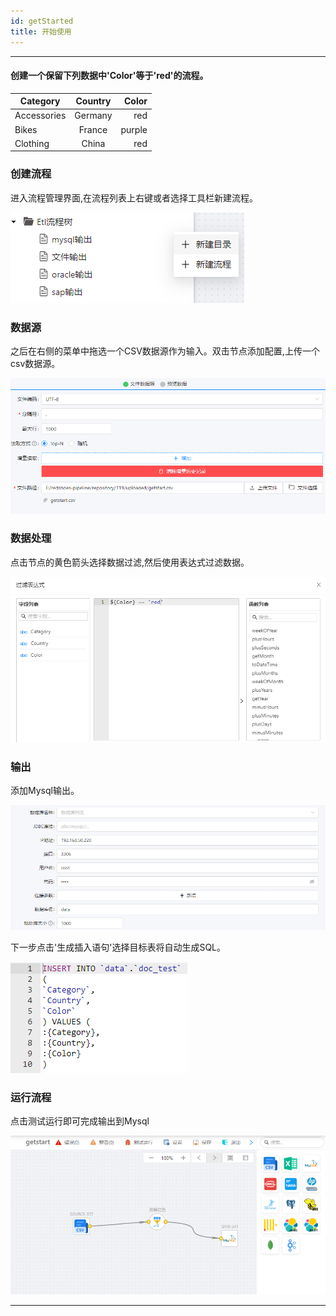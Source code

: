 ```yaml
---
id: getStarted
title: 开始使用
---
```


---
#### 创建一个保留下列数据中'Color'等于'red'的流程。

| Category        |   Country         |   Color |
| -------------   | :-----------:     | -----:  |
| Accessories     |   Germany         | red     |
| Bikes           |   France          | purple  |
| Clothing        |   China           | red     |

### 创建流程
进入流程管理界面,在流程列表上右键或者选择工具栏新建流程。

![img](/img/get-started/011.bmp)

### 数据源
之后在右侧的菜单中拖选一个CSV数据源作为输入。双击节点添加配置,上传一个csv数据源。

![img](/img/get-started/01.bmp)

### 数据处理
点击节点的黄色箭头选择数据过滤,然后使用表达式过滤数据。

![img](/img/get-started/02.bmp)


### 输出
添加Mysql输出。

![img](/img/get-started/03.bmp)

下一步点击'生成插入语句'选择目标表将自动生成SQL。

![img](/img/get-started/04.bmp)

### 运行流程
点击测试运行即可完成输出到Mysql

![img](/img/get-started/07.bmp)

---